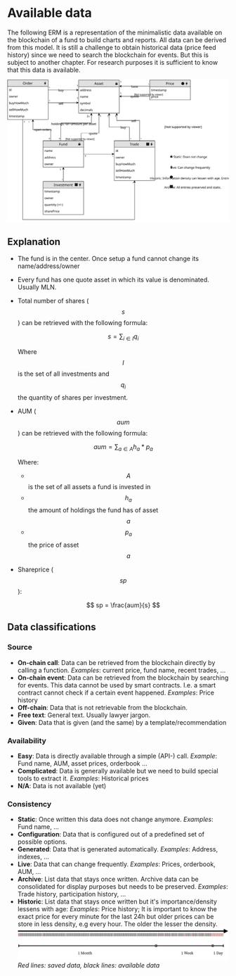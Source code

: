 # Available data

The following ERM is a representation of the minimalistic data available on the blockchain of a fund to build charts and reports. All data can be derived from this model. It is still a challenge to obtain historical data (price feed history) since we need to search the blockchain for events. But this is subject to another chapter. For research purposes it is sufficient to know that this data is available.

![](../assets/Melon-DB-ERM.svg)

## Explanation

* The fund is in the center. Once setup a fund cannot change its name/address/owner
* Every fund has one quote asset in which its value is denominated. Usually MLN.
* Total number of shares ($$ s $$) can be retrieved with the following formula:

  <!-- prettier-ignore -->
  $$
  s = \displaystyle\sum_{i \in I} q_i
  $$

  Where $$ I $$ is the set of all investments and $$ q_i $$ the quantity of shares per investment.

* AUM ($$ aum $$) can be retrieved with the following formula:

  <!-- prettier-ignore -->
  $$
  aum = \displaystyle\sum_{a \in A} h_a * p_a
  $$

  Where:

  * $$ A $$ is the set of all assets a fund is invested in
  * $$ h_a $$ the amount of holdings the fund has of asset $$ a $$
  * $$ p_a $$ the price of asset $$ a $$

* Shareprice ($$ sp $$):

  <!-- prettier-ignore -->
  $$
  sp = \frac{aum}{s}
  $$

## Data classifications

### Source

* **On-chain call**: Data can be retrieved from the blockchain directly by calling a function. _Examples_: current price, fund name, recent trades, ...
* **On-chain event**: Data can be retrieved from the blockchain by searching for events. This data cannot be used by smart contracts. I.e. a smart contract cannot check if a certain event happened. _Examples_: Price history
* **Off-chain**: Data that is not retrievable from the blockchain.
* **Free text**: General text. Usually lawyer jargon.
* **Given**: Data that is given (and the same) by a template/recommendation

### Availability

* **Easy**: Data is directly available through a simple (API-) call. _Example_: Fund name, AUM, asset prices, orderbook ...
* **Complicated**: Data is generally available but we need to build special tools to extract it. _Examples_: Historical prices
* **N/A**: Data is not available (yet)

### Consistency

* **Static**: Once written this data does not change anymore. _Examples_: Fund name, ...
* **Configuration**: Data that is configured out of a predefined set of possible options.
* **Generated**: Data that is generated automatically. _Examples_: Address, indexes, ...
* **Live**: Data that can change frequently. _Examples_: Prices, orderbook, AUM, ...
* **Archive**: List data that stays once written. Archive data can be consolidated for display purposes but needs to be preserved. _Examples_: Trade history, participation history, ...
* **Historic**: List data that stays once written but it's importance/density lessens with age: _Examples_: Price history; It is important to know the exact price for every minute for the last 24h but older prices can be store in less density, e.g every hour. The older the lesser the density.
  ![](../assets/data-loosing.png)
  _Red lines: saved data, black lines: available data_
